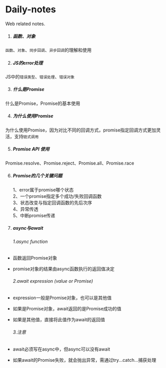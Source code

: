 # Daily-notes
Web related notes.

1.  ##### 函数、对象    
`函数`、`对象`、`同步回调`、`异步回调`的理解和使用

2. ##### JS的error处理   
JS中的`错误类型`、`错误处理`、`错误对象`

3. ##### 什么是Promise   
什么是Promise，Promise的基本使用

4. ##### 为什么使用Promise   
为什么使用Promise，因为对比不同的回调方式，promise指定回调方式更加灵活，支持`链式调用`

5. ##### Promise API 使用   
Promise.resolve、Promise.reject、Promise.all、Promise.race

6. ##### Promise的几个关键问题   
      1、error属于promise哪个状态   
    2、一个promise指定多个成功/失败回调函数   
    3、状态改变与指定回调函数的先后次序   
    4、异常传透   
    5、中断promise传递   

7. ##### async与await   
   
   ###### 				1.async function 

+ 函数返回Promise对象   

+ promise对象的结果由async函数执行的返回值决定   

   

   ###### 2.await expression (value or Promise)  

+ expression一般是Promise对象，也可以是其他值   

+ 如果是Promise对象，await返回的是Promise成功的值   

+ 如果是其他值，直接将此值作为await的返回值   

   

   ###### 3.注意 

+ await必须写在async中，但async可以没有await      

- 如果await的Promise失败，就会抛出异常，需通过try...catch...捕获处理    

